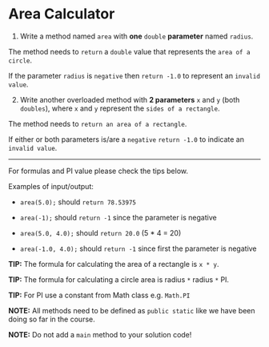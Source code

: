 # Area Calculator

1. Write a method named `area` with **one** `double` **parameter** named `radius`.

The method needs to `return` a `double` value that represents the `area of a circle`.

If the parameter `radius` is `negative` then `return -1.0` to represent an `invalid value`.

2. Write another overloaded method with **2 parameters** `x` and `y` (both `doubles`), where `x` and `y` represent the `sides of a rectangle`.

The method needs to `return an area of a rectangle`.

If either or both parameters is/are a `negative` `return -1.0` to indicate an `invalid value`.

---

For formulas and PI value please check the tips below.

Examples of input/output:

* `area(5.0);` should `return 78.53975`

* `area(-1);`  should `return -1` since the parameter is negative

* `area(5.0, 4.0);` should `return 20.0` (5 * 4 = 20)

* `area(-1.0, 4.0);`  should `return -1` since first the parameter is negative

**TIP:** The formula for calculating the area of a rectangle is `x * y`.

**TIP:** The formula for calculating a circle area is radius `*` radius `*` PI.

**TIP:** For PI use a constant from Math class e.g. `Math.PI`

**NOTE:** All methods need to be defined as `public static` like we have been doing so far in the course.

**NOTE:** Do not add a `main` method to your solution code!